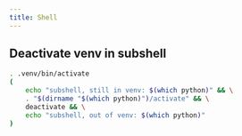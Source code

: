 ```yaml
---
title: Shell
---
```


## Deactivate venv in subshell

```sh
. .venv/bin/activate
(
    echo "subshell, still in venv: $(which python)" && \
    . "$(dirname "$(which python)")/activate" && \
    deactivate && \
    echo "subshell, out of venv: $(which python)"
)
```

